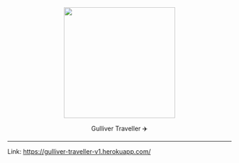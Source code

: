 <div align="center"> <img width="250px" src="https://user-images.githubusercontent.com/65131471/99868564-4bb85500-2ba2-11eb-8f59-0d3882add388.png"></div>
<p align="center"> Gulliver Traveller ✈️ </p>

---

Link: https://gulliver-traveller-v1.herokuapp.com/

